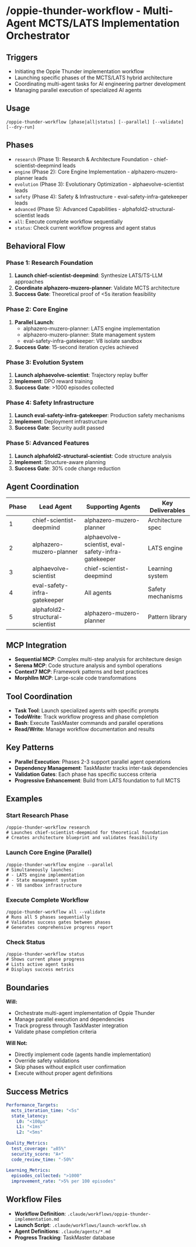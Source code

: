 # /oppie-thunder-workflow - Multi-Agent MCTS/LATS Implementation Orchestrator

## Triggers
- Initiating the Oppie Thunder implementation workflow
- Launching specific phases of the MCTS/LATS hybrid architecture
- Coordinating multi-agent tasks for AI engineering partner development
- Managing parallel execution of specialized AI agents

## Usage
```
/oppie-thunder-workflow [phase|all|status] [--parallel] [--validate] [--dry-run]
```

## Phases
- `research` (Phase 1): Research & Architecture Foundation - chief-scientist-deepmind leads
- `engine` (Phase 2): Core Engine Implementation - alphazero-muzero-planner leads  
- `evolution` (Phase 3): Evolutionary Optimization - alphaevolve-scientist leads
- `safety` (Phase 4): Safety & Infrastructure - eval-safety-infra-gatekeeper leads
- `advanced` (Phase 5): Advanced Capabilities - alphafold2-structural-scientist leads
- `all`: Execute complete workflow sequentially
- `status`: Check current workflow progress and agent status

## Behavioral Flow

### Phase 1: Research Foundation
1. **Launch chief-scientist-deepmind**: Synthesize LATS/TS-LLM approaches
2. **Coordinate alphazero-muzero-planner**: Validate MCTS architecture
3. **Success Gate**: Theoretical proof of <5s iteration feasibility

### Phase 2: Core Engine
1. **Parallel Launch**:
   - alphazero-muzero-planner: LATS engine implementation
   - alphazero-muzero-planner: State management system
   - eval-safety-infra-gatekeeper: V8 isolate sandbox
2. **Success Gate**: 15-second iteration cycles achieved

### Phase 3: Evolution System
1. **Launch alphaevolve-scientist**: Trajectory replay buffer
2. **Implement**: DPO reward training
3. **Success Gate**: >1000 episodes collected

### Phase 4: Safety Infrastructure
1. **Launch eval-safety-infra-gatekeeper**: Production safety mechanisms
2. **Implement**: Deployment infrastructure
3. **Success Gate**: Security audit passed

### Phase 5: Advanced Features
1. **Launch alphafold2-structural-scientist**: Code structure analysis
2. **Implement**: Structure-aware planning
3. **Success Gate**: 30% code change reduction

## Agent Coordination

| Phase | Lead Agent | Supporting Agents | Key Deliverables |
|-------|------------|-------------------|------------------|
| 1 | chief-scientist-deepmind | alphazero-muzero-planner | Architecture spec |
| 2 | alphazero-muzero-planner | alphaevolve-scientist, eval-safety-infra-gatekeeper | LATS engine |
| 3 | alphaevolve-scientist | chief-scientist-deepmind | Learning system |
| 4 | eval-safety-infra-gatekeeper | All agents | Safety mechanisms |
| 5 | alphafold2-structural-scientist | alphazero-muzero-planner | Pattern library |

## MCP Integration
- **Sequential MCP**: Complex multi-step analysis for architecture design
- **Serena MCP**: Code structure analysis and symbol operations
- **Context7 MCP**: Framework patterns and best practices
- **Morphllm MCP**: Large-scale code transformations

## Tool Coordination
- **Task Tool**: Launch specialized agents with specific prompts
- **TodoWrite**: Track workflow progress and phase completion
- **Bash**: Execute TaskMaster commands and parallel operations
- **Read/Write**: Manage workflow documentation and results

## Key Patterns
- **Parallel Execution**: Phases 2-3 support parallel agent operations
- **Dependency Management**: TaskMaster tracks inter-task dependencies
- **Validation Gates**: Each phase has specific success criteria
- **Progressive Enhancement**: Build from LATS foundation to full MCTS

## Examples

### Start Research Phase
```
/oppie-thunder-workflow research
# Launches chief-scientist-deepmind for theoretical foundation
# Creates architecture blueprint and validates feasibility
```

### Launch Core Engine (Parallel)
```
/oppie-thunder-workflow engine --parallel
# Simultaneously launches:
# - LATS engine implementation
# - State management system
# - V8 sandbox infrastructure
```

### Execute Complete Workflow
```
/oppie-thunder-workflow all --validate
# Runs all 5 phases sequentially
# Validates success gates between phases
# Generates comprehensive progress report
```

### Check Status
```
/oppie-thunder-workflow status
# Shows current phase progress
# Lists active agent tasks
# Displays success metrics
```

## Boundaries

**Will:**
- Orchestrate multi-agent implementation of Oppie Thunder
- Manage parallel execution and dependencies
- Track progress through TaskMaster integration
- Validate phase completion criteria

**Will Not:**
- Directly implement code (agents handle implementation)
- Override safety validations
- Skip phases without explicit user confirmation
- Execute without proper agent definitions

## Success Metrics

```yaml
Performance_Targets:
  mcts_iteration_time: "<5s"
  state_latency:
    L0: "<100μs"
    L1: "<1ms"
    L2: "<5ms"
  
Quality_Metrics:
  test_coverage: "≥85%"
  security_score: "A+"
  code_review_time: "-50%"
  
Learning_Metrics:
  episodes_collected: ">1000"
  improvement_rate: ">5% per 100 episodes"
```

## Workflow Files

- **Workflow Definition**: `.claude/workflows/oppie-thunder-implementation.md`
- **Launch Script**: `.claude/workflows/launch-workflow.sh`
- **Agent Definitions**: `.claude/agents/*.md`
- **Progress Tracking**: TaskMaster database